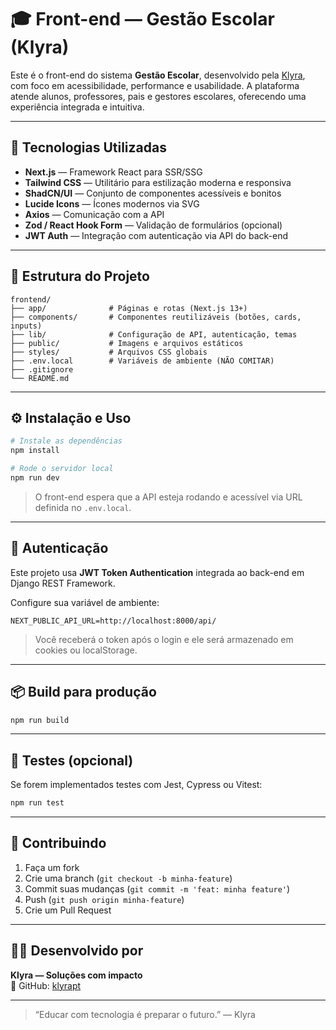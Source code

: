 
# 🎓 Front-end — Gestão Escolar (Klyra)

Este é o front-end do sistema **Gestão Escolar**, desenvolvido pela [Klyra](https://github.com/klyrapt), com foco em acessibilidade, performance e usabilidade. A plataforma atende alunos, professores, pais e gestores escolares, oferecendo uma experiência integrada e intuitiva.

---

## 🚀 Tecnologias Utilizadas

- **Next.js** — Framework React para SSR/SSG
- **Tailwind CSS** — Utilitário para estilização moderna e responsiva
- **ShadCN/UI** — Conjunto de componentes acessíveis e bonitos
- **Lucide Icons** — Ícones modernos via SVG
- **Axios** — Comunicação com a API
- **Zod / React Hook Form** — Validação de formulários (opcional)
- **JWT Auth** — Integração com autenticação via API do back-end

---

## 📁 Estrutura do Projeto

```
frontend/
├── app/              # Páginas e rotas (Next.js 13+)
├── components/       # Componentes reutilizáveis (botões, cards, inputs)
├── lib/              # Configuração de API, autenticação, temas
├── public/           # Imagens e arquivos estáticos
├── styles/           # Arquivos CSS globais
├── .env.local        # Variáveis de ambiente (NÃO COMITAR)
├── .gitignore
└── README.md
```

---

## ⚙️ Instalação e Uso

```bash
# Instale as dependências
npm install

# Rode o servidor local
npm run dev
```

> O front-end espera que a API esteja rodando e acessível via URL definida no `.env.local`.

---

## 🔐 Autenticação

Este projeto usa **JWT Token Authentication** integrada ao back-end em Django REST Framework.

Configure sua variável de ambiente:

```env
NEXT_PUBLIC_API_URL=http://localhost:8000/api/
```

> Você receberá o token após o login e ele será armazenado em cookies ou localStorage.

---

## 📦 Build para produção

```bash
npm run build
```

---

## 🧪 Testes (opcional)

Se forem implementados testes com Jest, Cypress ou Vitest:

```bash
npm run test
```

---

## 🤝 Contribuindo

1. Faça um fork
2. Crie uma branch (`git checkout -b minha-feature`)
3. Commit suas mudanças (`git commit -m 'feat: minha feature'`)
4. Push (`git push origin minha-feature`)
5. Crie um Pull Request

---

## 🧑‍💼 Desenvolvido por

**Klyra — Soluções com impacto**  
🔗 GitHub: [klyrapt](https://github.com/klyrapt)

---

> “Educar com tecnologia é preparar o futuro.” — Klyra
